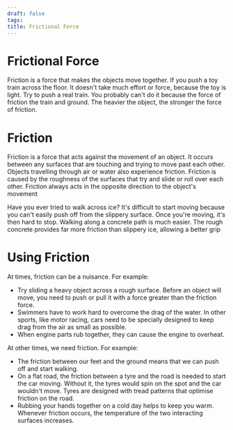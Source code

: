 ```yaml
---
draft: false
tags:
title: Frictional Force
---
```


# Frictional Force

Friction is a force that makes the objects move together. If you push a toy train across the floor. It doesn't take much effort or force, because the toy is light. Try to push a real train. You probably can't do it because the force of friction the train and ground. The heavier the object, the stronger the force of friction.

# Friction

Friction is a force that acts against the movement of an object. It occurs between any surfaces that are touching and trying to move past each other. Objects travelling through air or water also experience friction. Friction is caused by the roughness of the surfaces that try and slide or roll over each other. Friction always acts in the opposite direction to the object's movement

Have you ever tried to walk across ice? It's difficult to start moving because you can't easily push off from the slippery surface. Once you're moving, it's then hard to stop. Walking along a concrete path is much easier. The rough concrete provides far more friction than slippery ice, allowing a better grip

# Using Friction

At times, friction can be a nuisance. For example:

- Try sliding a heavy object across a rough surface. Before an object will move, you need to push or pull it with a force greater than the friction force.
- Swimmers have to work hard to overcome the drag of the water. In other sports, like motor racing, cars need to be specially designed to keep drag from the air as small as possible.
- When engine parts rub together, they can cause the engine to overheat.

At other times, we need friction. For example:

- The friction between our feet and the ground means that we can push off and start walking.
- On a flat road, the friction between a tyre and the road is needed to start the car moving. Without it, the tyres would spin on the spot and the car wouldn't move. Tyres are designed with tread patterns that optimise friction on the road.
- Rubbing your hands together on a cold day helps to keep you warm. Whenever friction occurs, the temperature of the two interacting surfaces increases.
